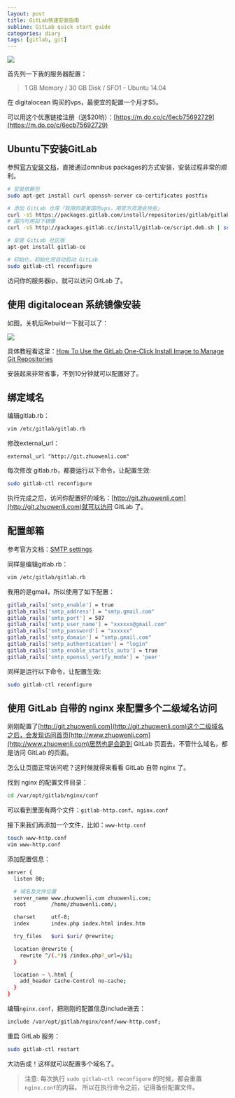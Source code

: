 ```yaml
---
layout: post
title: GitLab快速安装指南
subline: GitLab quick start guide
categories: diary
tags: [gitlab, git]
---
```


![][gitlab]

首先列一下我的服务器配置：

> 1 GB Memory / 30 GB Disk / SFO1 - Ubuntu 14.04

在 digitalocean 购买的vps，最便宜的配置一个月才$5。

可以用这个优惠链接注册（送$20哟）：[https://m.do.co/c/6ecb75692729](https://m.do.co/c/6ecb75692729)

## Ubuntu下安装GitLab

参照[官方安装文档](https://about.gitlab.com/downloads/#ubuntu1404)，直接通过omnibus packages的方式安装，安装过程非常的顺利。

```bash
# 安装依赖包
sudo apt-get install curl openssh-server ca-certificates postfix

# 添加 GitLab 仓库「我用的是美国的vps，用官方资源会快些」
curl -sS https://packages.gitlab.com/install/repositories/gitlab/gitlab-ce/script.deb.sh | sudo bash
# 国内可用如下镜像
curl -sS http://packages.gitlab.cc/install/gitlab-ce/script.deb.sh | sudo bash

# 安装 GitLab 社区版
apt-get install gitlab-ce

# 初始化，初始化完自动启动 GitLab
sudo gitlab-ctl reconfigure
```

访问你的服务器ip，就可以访问 GitLab 了。


## 使用 digitalocean 系统镜像安装

如图，关机后Rebuild一下就可以了：

![][digitalocean]

具体教程看这里：[How To Use the GitLab One-Click Install Image to Manage Git Repositories](https://www.digitalocean.com/community/tutorials/how-to-use-the-gitlab-one-click-install-image-to-manage-git-repositories)

安装起来非常省事，不到10分钟就可以配置好了。

## 绑定域名

编辑gitlab.rb：

```bash
vim /etc/gitlab/gitlab.rb
```

修改external_url：

    external_url "http://git.zhuowenli.com"

每次修改 gitlab.rb，都要运行以下命令，让配置生效:

``` bash
sudo gitlab-ctl reconfigure
```

执行完成之后，访问你配置好的域名：[http://git.zhuowenli.com](http://git.zhuowenli.com)就可以访问 GitLab 了。

## 配置邮箱

参考官方文档：[SMTP settings](https://gitlab.com/gitlab-org/omnibus-gitlab/blob/master/doc/settings/smtp.md)

同样是编辑gitlab.rb：

```bash
vim /etc/gitlab/gitlab.rb
```

我用的是gmail，所以使用了如下配置：

```bash
gitlab_rails['smtp_enable'] = true
gitlab_rails['smtp_address'] = "smtp.gmail.com"
gitlab_rails['smtp_port'] = 587
gitlab_rails['smtp_user_name'] = "xxxxxx@gmail.com"
gitlab_rails['smtp_password'] = "xxxxxx"
gitlab_rails['smtp_domain'] = "smtp.gmail.com"
gitlab_rails['smtp_authentication'] = "login"
gitlab_rails['smtp_enable_starttls_auto'] = true
gitlab_rails['smtp_openssl_verify_mode'] = 'peer'
```

同样是运行以下命令，让配置生效:

```bash
sudo gitlab-ctl reconfigure
```

## 使用 GitLab 自带的 nginx 来配置多个二级域名访问

刚刚配置了[http://git.zhuowenli.com](http://git.zhuowenli.com)这个二级域名之后，会发现访问首页[http://www.zhuowenli.com](http://www.zhuowenli.com)居然也是会跑到 GitLab 页面去。不管什么域名，都是访问 GitLab 的页面。

怎么让页面正常访问呢？这时候就得来看看 GitLab 自带 nginx 了。

找到 nginx 的配置文件目录：

``` bash
cd /var/opt/gitlab/nginx/conf
```

可以看到里面有两个文件：`gitlab-http.conf`、`nginx.conf`

接下来我们再添加一个文件，比如：`www-http.conf`

```bash
touch www-http.conf
vim www-http.conf
```

添加配置信息：

```bash
server {
  listen 80;

  # 域名及文件位置
  server_name www.zhuowenli.com zhuowenli.com;
  root        /home/zhuowenli.com/;

  charset     utf-8;
  index       index.php index.html index.htm

  try_files   $uri $uri/ @rewrite;

  location @rewrite {
    rewrite ^/(.*)$ /index.php?_url=/$1;
  }

  location ~ \.html {
    add_header Cache-Control no-cache;
  }
}
```

编辑`nginx.conf`，把刚刚的配置信息include进去：

```bash
include /var/opt/gitlab/nginx/conf/www-http.conf;
```

重启 GitLab 服务：

```bash
sudo gitlab-ctl restart
```

大功告成！这样就可以配置多个域名了。

> 注意: 每次执行 `sudo gitlab-ctl reconfigure` 的时候，都会重置`nginx.conf`的内容。
> 所以在执行命令之前，记得备份配置文件。


[gitlab]:{{site.qiniu}}/2016/05/27/logo.svg
[digitalocean]:{{site.qiniu}}/2016/05/27/digitalocean.png